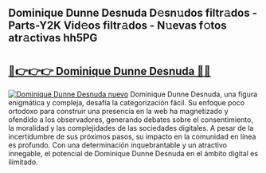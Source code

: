 ## Dominique Dunne Desnuda D𝚎sn𝚞dos filtr𝚊dos - Parts-Y2K Vid𝚎os filtr𝚊dos - N𝚞evas f𝚘tos atr𝚊ctivas hh5PG

# <h2><a href="http://mb7zft.tromn.icu/?c=Dominique+Dunne+Desnuda">🔗👉👉👉 Dominique Dunne Desnuda 🔗🔗</a></h2>

[![Dominique Dunne Desnuda nuevo](https://i.imgur.com/pEAQMta.gif)](http://mb7zft.tromn.icu/?c=Dominique+Dunne+Desnuda)
Dominique Dunne Desnuda, una figura enigmática y compleja, desafía la categorización fácil. Su enfoque poco ortodoxo para construir una presencia en la web ha magnetizado y ofendido a los observadores, generando debates sobre el consentimiento, la moralidad y las complejidades de las sociedades digitales. A pesar de la incertidumbre de sus próximos pasos, su impacto en la comunidad en línea es profundo. Con una determinación inquebrantable y un atractivo innegable, el potencial de Dominique Dunne Desnuda en el ámbito digital es ilimitado.
